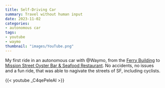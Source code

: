 ```yaml
---
title: Self-Driving Car
summary: Travel without human input
date: 2023-11-02
categories:
- autonomous car 
tags:
- youtube
- waymo
thumbnail: "images/YouTube.png"
---
```


My first ride in an autonomous car with @Waymo, from the [Ferry Building](https://www.ferrybuildingmarketplace.com) to [Mission Street Oyster Bar & Seafood Restaurant](https://missionstreetoysterbarsf.com). No accidents, no issues and a fun ride, that was able to nagivate the streets of SF, including cyclists.

{{< youtube _C4qePeleAI >}}